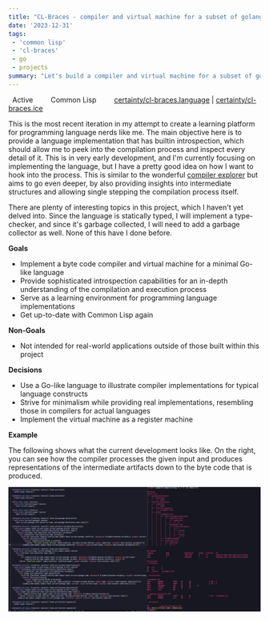 ```yaml
---
title: "CL-Braces - compiler and virtual machine for a subset of golang"
date: '2023-12-31'
tags:
 - 'common lisp'
 - 'cl-braces'
 - go
 - projects
summary: "Let's build a compiler and virtual machine for a subset of golang"
---
```


<i class="fa-solid fa-signal"></i> &nbsp; Active &nbsp; &nbsp; &nbsp; <i class="fa-solid fa-toolbox"></i> &nbsp; Common Lisp &nbsp; &nbsp; &nbsp;  <i class="fa-brands fa-github"></i> &nbsp; [certainty/cl-braces.language][1]  | [certainty/cl-braces.ice][2] 

This is the most recent iteration in my attempt to create a learning platform for programming language nerds like me. 
The main objective here is to provide a language implementation that has builtin introspection, which should allow me to peek into the compilation process and inspect every detail of it. This is in very early development, and I'm currently focusing on implementing the language, but I have a pretty good idea on how I want to hook into the process.
This is similar to the wonderful [compiler explorer][3] but aims to go even deeper, by also providing insights into intermediate structures and allowing single stepping the compilation process itself.

There are plenty of interesting topics in this project, which I haven't yet delved into.
Since the language is statically typed, I will implement a type-checker, and since it's garbage collected, I will need to add a garbage collector as well. None of this have I done before. 

**Goals**

- Implement a byte code compiler and virtual machine for a minimal Go-like language 
- Provide sophisticated introspection capabilities for an in-depth understanding of the compilation and execution process
- Serve as a learning environment for programming language implementations
- Get up-to-date with Common Lisp again

**Non-Goals**

- Not intended for real-world applications outside of those built within this project

**Decisions**

- Use a Go-like language to illustrate compiler implementations for typical language constructs
- Strive for minimalism while providing real implementations, resembling those in compilers for actual languages
- Implement the virtual machine as a register machine

**Example**

The following shows what the current development looks like. On the right, you can see how the compiler processes the given input and produces representations of the intermediate artifacts down to the byte code that is produced.

![cl-braces development](projects_cl_braces_screenshot.png)

[1]:	https://github.com/certainty/cl-braces.language
[2]:	https://github.com/certainty/cl-braces.ice
[3]:	https://godbolt.org/


